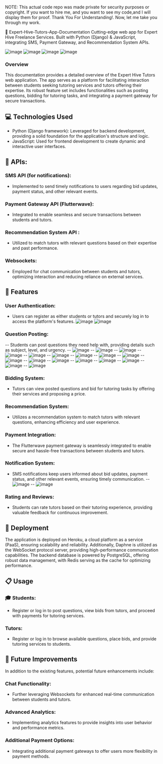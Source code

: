 NOTE: This actual code repo was made private for security purposes or copyright. If you want to hire me, and you want to see my code,and  I will display them for proof. Thank You For Understanding!. Now, let me take you through my work.

🚀 Expert-Hive-Tutors-App-Documentation
Cutting-edge web app for Expert Hive Freelance Services. Built with Python (Django) &amp; JavaScript, integrating SMS, Payment Gateway, and Recommendation System APIs.

![image](https://github.com/Tobi-joshua/Expert-Hive-Tutors-App-Documentation/assets/62856830/32c5aba8-60bb-4f9b-9f19-88391946a0f6)
![image](https://github.com/Tobi-joshua/Expert-Hive-Tutors-App-Documentation/assets/62856830/2a503c0c-81e5-435b-947d-c929d7fd7f64)
![image](https://github.com/Tobi-joshua/Expert-Hive-Tutors-App-Documentation/assets/62856830/51707a74-5c34-4b4c-987f-50ba65c9bbef)
![image](https://github.com/Tobi-joshua/Expert-Hive-Tutors-App-Documentation/assets/62856830/ec708780-300f-485a-a8b4-4e7b37b80fc0)


### Overview 

This documentation provides a detailed overview of the Expert Hive Tutors web application. The app serves as a platform for facilitating interaction between students seeking tutoring services and tutors offering their expertise. Its robust feature set includes functionalities such as posting questions, bidding for tutoring tasks, and integrating a payment gateway for secure transactions.

## 💻 Technologies Used

 - Python (Django framework): Leveraged for backend development, providing a solid foundation for the application's structure and logic.
 - JavaScript: Used for frontend development to create dynamic and interactive user interfaces.

## 🔌 APIs:

### SMS API (for notifications):
 - Implemented to send timely notifications to users regarding bid updates, payment status, and other relevant events.
### Payment Gateway API (Flutterwave): 
 - Integrated to enable seamless and secure transactions between students and tutors.
### Recommendation System API : 
 - Utilized to match tutors with relevant questions based on their expertise and past performance.
### Websockets: 
 - Employed for chat communication between students and tutors, optimizing interaction and reducing reliance on external services.

## 🌟 Features
### User Authentication: 

 - Users can register as either students or tutors and securely log in to access the platform's features.
   ![image](https://github.com/Tobi-joshua/Expert-Hive-Tutors-App-Documentation/assets/62856830/8ed7caee-add0-4140-8a63-489bd81481cb)
   ![image](https://github.com/Tobi-joshua/Expert-Hive-Tutors-App-Documentation/assets/62856830/1eea5a24-25e4-4d94-8a70-b318fe313b10)

### Question Posting: 
 -- Students can post questions they need help with, providing details such as subject, level, and urgency.
 -- ![image](https://github.com/Tobi-joshua/Expert-Hive-Tutors-App-Documentation/assets/62856830/326ff926-aa21-499d-b1f4-fdf0ef5f7dee)
 -- ![image](https://github.com/Tobi-joshua/Expert-Hive-Tutors-App-Documentation/assets/62856830/bb51e44d-7ff8-4c9a-a4ca-4162348be998)
 -- ![image](https://github.com/Tobi-joshua/Expert-Hive-Tutors-App-Documentation/assets/62856830/8e74f6a2-6dc2-42e5-9b7f-56103685f80e)
 -- ![image](https://github.com/Tobi-joshua/Expert-Hive-Tutors-App-Documentation/assets/62856830/b704a4dc-0c8a-4105-be28-9c7b1d59839f)
 -- ![image](https://github.com/Tobi-joshua/Expert-Hive-Tutors-App-Documentation/assets/62856830/472a2f86-2511-4029-b5b6-e4d2d1ca08e5)
 -- ![image](https://github.com/Tobi-joshua/Expert-Hive-Tutors-App-Documentation/assets/62856830/847b7c52-f3e5-4403-811b-1d07424fec8d)
 -- ![image](https://github.com/Tobi-joshua/Expert-Hive-Tutors-App-Documentation/assets/62856830/f8a1d7c1-d48d-4c4e-9414-2fac6f87f10a)
 -- ![image](https://github.com/Tobi-joshua/Expert-Hive-Tutors-App-Documentation/assets/62856830/5bfc95f3-49dc-405c-8202-5d895032e47b)
 -- ![image](https://github.com/Tobi-joshua/Expert-Hive-Tutors-App-Documentation/assets/62856830/b9540da5-3448-44b2-8b8d-34bc6d6ec113)
 -- ![image](https://github.com/Tobi-joshua/Expert-Hive-Tutors-App-Documentation/assets/62856830/68cf555d-3c01-4d40-b531-98382a3e75a6)
 -- ![image](https://github.com/Tobi-joshua/Expert-Hive-Tutors-App-Documentation/assets/62856830/e4528a7b-b303-42f1-a11b-068124d03618)
 -- ![image](https://github.com/Tobi-joshua/Expert-Hive-Tutors-App-Documentation/assets/62856830/9a8bc6c0-047f-4a64-b547-7cb937c1c658)
 -- ![image](https://github.com/Tobi-joshua/Expert-Hive-Tutors-App-Documentation/assets/62856830/8f2b3f54-7484-45f6-8557-15e616184e89)
 -- ![image](https://github.com/Tobi-joshua/Expert-Hive-Tutors-App-Documentation/assets/62856830/1f212573-9237-43b2-9fb1-7ee58777677b)
 -- ![image](https://github.com/Tobi-joshua/Expert-Hive-Tutors-App-Documentation/assets/62856830/ab796232-5ea5-45f0-a935-958cc2a599ea)
 -- ![image](https://github.com/Tobi-joshua/Expert-Hive-Tutors-App-Documentation/assets/62856830/29ddc785-aec0-479c-98a4-4f730dc9370d)
 -- ![image](https://github.com/Tobi-joshua/Expert-Hive-Tutors-App-Documentation/assets/62856830/45033f6b-ab0b-4261-9eca-71d1b692fa95)


### Bidding System: 
 - Tutors can view posted questions and bid for tutoring tasks by offering their services and proposing a price.
### Recommendation System: 
 - Utilizes a recommendation system to match tutors with relevant questions, enhancing efficiency and user experience.
### Payment Integration: 
 - The Flutterwave payment gateway is seamlessly integrated to enable secure and hassle-free transactions between students and tutors.
### Notification System: 
 - SMS notifications keep users informed about bid updates, payment status, and other relevant events, ensuring timely communication.
   -- ![image](https://github.com/Tobi-joshua/Expert-Hive-Tutors-App-Documentation/assets/62856830/46106e9d-fe41-4c90-8974-5328bfd12591)
   -- ![image](https://github.com/Tobi-joshua/Expert-Hive-Tutors-App-Documentation/assets/62856830/43f597ca-7f89-4850-8c08-962ea09a2fb9)

### Rating and Reviews: 
 - Students can rate tutors based on their tutoring experience, providing valuable feedback for continuous improvement.

## 🚀 Deployment
The application is deployed on Heroku, a cloud platform as a service (PaaS), ensuring scalability and reliability. Additionally, Daphne is utilized as the WebSocket protocol server, providing high-performance communication capabilities. The backend database is powered by PostgreSQL, offering robust data management, with Redis serving as the cache for optimizing performance.

## 📋 Usage
### 🎓 Students:
  - Register or log in to post questions, view bids from tutors, and proceed with payments for tutoring services.
    
###  Tutors:
  - Register or log in to browse available questions, place bids, and provide tutoring services to students.

## 🔮 Future Improvements
In addition to the existing features, potential future enhancements include:

### Chat Functionality: 
  - Further leveraging Websockets for enhanced real-time communication between students and tutors.
### Advanced Analytics: 
  - Implementing analytics features to provide insights into user behavior and performance metrics.
### Additional Payment Options: 
  - Integrating additional payment gateways to offer users more flexibility in payment methods.
